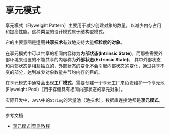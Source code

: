 # 享元模式

享元模式（Flyweight Pattern）主要用于减少创建对象的数量，以减少内存占用和提高性能。这种类型的设计模式属于结构型模式。

它的主要意图是运用**共享技术**有效地支持大量**细粒度的对象**。

在享元模式中可以共享的相同内容称为**内部状态(Intrinsic State)**，而那些需要外部环境来设置的不能共享的内容称为**外部状态(Extrinsic State)**，
其中外部状态和内部状态是相互独立的，外部状态的变化不会引起内部状态的变化，通过共享不变的部分，达到减少对象数量并节约内存的目的。

在享元模式中通常会出现**工厂模式**，需要创建一个享元工厂来负责维护一个享元池(Flyweight Pool)（用于存储具有相同内部状态的享元对象）。


实际开发中，`JAVA`中的`String`的常量池（池技术），数据库连接池都是**享元模式**。


--- 
参考文档
- [享元模式|菜鸟教程](https://www.runoob.com/design-pattern/flyweight-pattern.html)